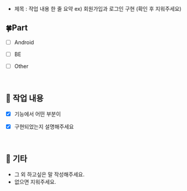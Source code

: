 - 제목 : 작업 내용 한 줄 요약
  ex) 회원가입과 로그인 구현
  (확인 후 지워주세요)

## 🍀Part

- [ ] Android
- [ ] BE
- [ ] Other

  <br/>

## 🔎 작업 내용

- [x] 기능에서 어떤 부분이
- [x] 구현되었는지 설명해주세요

  <br/>
  
## 🎸 기타
  
- 그 외 하고싶은 말 작성해주세요.
- 없으면 지워주세요.

